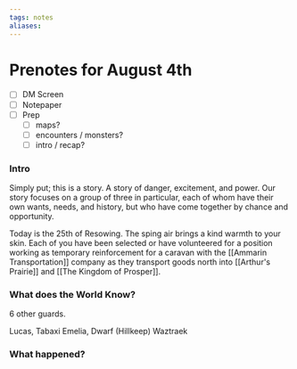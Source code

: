 ```yaml
---
tags: notes
aliases:
---
```


# Prenotes for August 4th
- [ ] DM Screen
- [ ] Notepaper
- [ ] Prep
	- [ ] maps?
	- [ ] encounters / monsters?
	- [ ] intro / recap?

### Intro

Simply put; this is a story. A story of danger, excitement, and power. Our story focuses on a group of three in particular, each of whom have their own wants, needs,  and history, but who have come together by chance and opportunity.

Today is the 25th of Resowing. The sping air brings a kind warmth to your skin. Each of you have been selected or have volunteered for a position working as temporary reinforcement for a caravan with the [[Ammarin Transportation]] company as they transport goods north into [[Arthur's Prairie]] and [[The Kingdom of Prosper]]. 

### What does the World Know?

6 other guards. 

Lucas, Tabaxi
Emelia, Dwarf (Hillkeep)
Waztraek

### What happened?